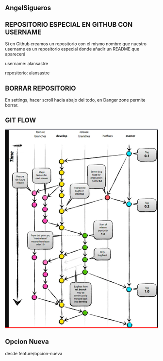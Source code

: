 ## AngelSigueros


## REPOSITORIO ESPECIAL EN GITHUB CON USERNAME

Si en Github creamos un repositorio con el mismo nombre que nuestro username es un repositorio especial donde añadir un README que aparecerá

username: alansastre

repositorio: alansastre

##  BORRAR REPOSITORIO

En settings, hacer scroll hacia abajo del todo, en Danger zone permite borrar.


## GIT FLOW

![Modelo Git Glow](image.png)


## Opcion Nueva

desde feature/opcion-nueva